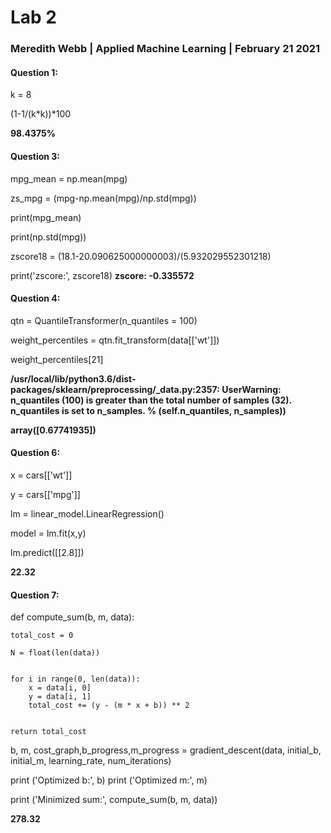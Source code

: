 # Lab 2
### Meredith Webb | Applied Machine Learning | February 21 2021 
#### Question 1: 
k = 8 

(1-1/(k*k))*100

**98.4375%**

#### Question 3: 
mpg_mean = np.mean(mpg)

zs_mpg = (mpg-np.mean(mpg)/np.std(mpg))

print(mpg_mean)

print(np.std(mpg))

zscore18 = (18.1-20.090625000000003)/(5.932029552301218)

print('zscore:', zscore18)
**zscore: -0.335572**
  
#### Question 4: 
qtn = QuantileTransformer(n_quantiles = 100)

weight_percentiles = qtn.fit_transform(data[['wt']])

weight_percentiles[21]

  **/usr/local/lib/python3.6/dist-packages/sklearn/preprocessing/_data.py:2357: UserWarning: n_quantiles (100) is greater than the total number of samples (32). n_quantiles is set to n_samples.
    % (self.n_quantiles, n_samples))**
    
  **array([0.67741935])**
  
  #### Question 6:
x = cars[['wt']]

y = cars[['mpg']]

lm = linear_model.LinearRegression()

model = lm.fit(x,y)

lm.predict([[2.8]])

**22.32** 

#### Question 7: 
def compute_sum(b, m, data):

    total_cost = 0
    
    N = float(len(data))
    

    for i in range(0, len(data)):
        x = data[i, 0]
        y = data[i, 1]
        total_cost += (y - (m * x + b)) ** 2
        

    return total_cost 
    
b, m, cost_graph,b_progress,m_progress = gradient_descent(data, initial_b, initial_m, learning_rate, num_iterations)

print ('Optimized b:', b)
print ('Optimized m:', m)

print ('Minimized sum:', compute_sum(b, m, data))

**278.32**
    
